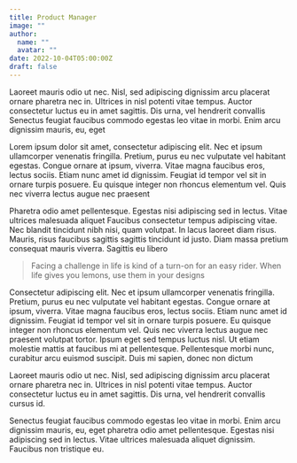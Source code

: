 ```yaml
---
title: Product Manager
image: ""
author:
  name: "" 
  avatar: ""
date: 2022-10-04T05:00:00Z
draft: false
---
```



Laoreet mauris odio ut nec. Nisl, sed adipiscing dignissim arcu placerat ornare pharetra nec in. Ultrices in nisl potenti vitae tempus. Auctor consectetur luctus eu in amet sagittis. Dis urna, vel hendrerit convallis Senectus feugiat faucibus commodo egestas leo vitae in morbi. Enim arcu dignissim mauris, eu, eget

Lorem ipsum dolor sit amet, consectetur adipiscing elit. Nec et ipsum ullamcorper venenatis fringilla. Pretium, purus eu nec vulputate vel habitant egestas. Congue ornare at ipsum, viverra. Vitae magna faucibus eros, lectus sociis. Etiam nunc amet id dignissim. Feugiat id tempor vel sit in ornare turpis posuere. Eu quisque integer non rhoncus elementum vel. Quis nec viverra lectus augue nec praesent

Pharetra odio amet pellentesque. Egestas nisi adipiscing sed in lectus. Vitae ultrices malesuada aliquet Faucibus consectetur tempus adipiscing vitae. Nec blandit tincidunt nibh nisi, quam volutpat. In lacus laoreet diam risus. Mauris, risus faucibus sagittis sagittis tincidunt id justo. Diam massa pretium consequat mauris viverra. Sagittis eu libero

<Blockquote name="!Alexender Smith">
  Facing a challenge in life is kind of a turn-on for an easy rider. When life gives you lemons, use them in your designs
</Blockquote>

Consectetur adipiscing elit. Nec et ipsum ullamcorper venenatis fringilla. Pretium, purus eu nec vulputate vel habitant egestas. Congue ornare at ipsum, viverra. Vitae magna faucibus eros, lectus sociis. Etiam nunc amet id dignissim. Feugiat id tempor vel sit in ornare turpis posuere. Eu quisque integer non rhoncus elementum vel. Quis nec viverra lectus augue nec praesent volutpat tortor. Ipsum eget sed tempus luctus nisl. Ut etiam molestie mattis at faucibus mi at pellentesque. Pellentesque morbi nunc, curabitur arcu euismod suscipit. Duis mi sapien, donec non dictum

Laoreet mauris odio ut nec. Nisl, sed adipiscing dignissim arcu placerat ornare pharetra nec in. Ultrices in nisl potenti vitae tempus. Auctor consectetur luctus eu in amet sagittis. Dis urna, vel hendrerit convallis cursus id.

Senectus feugiat faucibus commodo egestas leo vitae in morbi. Enim arcu dignissim mauris, eu, eget pharetra odio amet pellentesque. Egestas nisi adipiscing sed in lectus. Vitae ultrices malesuada aliquet dignissim. Faucibus non tristique eu.
